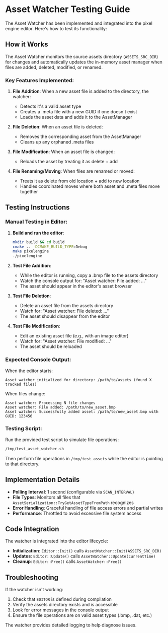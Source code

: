# Asset Watcher Testing Guide

The Asset Watcher has been implemented and integrated into the pixel engine editor. Here's how to test its functionality:

## How it Works

The Asset Watcher monitors the source assets directory (`ASSETS_SRC_DIR`) for changes and automatically updates the in-memory asset manager when files are added, deleted, modified, or renamed.

### Key Features Implemented:

1. **File Addition**: When a new asset file is added to the directory, the watcher:
   - Detects it's a valid asset type
   - Creates a .meta file with a new GUID if one doesn't exist
   - Loads the asset data and adds it to the AssetManager

2. **File Deletion**: When an asset file is deleted:
   - Removes the corresponding asset from the AssetManager
   - Cleans up any orphaned .meta files

3. **File Modification**: When an asset file is changed:
   - Reloads the asset by treating it as delete + add

4. **File Renaming/Moving**: When files are renamed or moved:
   - Treats it as delete from old location + add to new location
   - Handles coordinated moves where both asset and .meta files move together

## Testing Instructions

### Manual Testing in Editor:

1. **Build and run the editor**:
   ```bash
   mkdir build && cd build
   cmake .. -DCMAKE_BUILD_TYPE=Debug
   make pixelengine
   ./pixelengine
   ```

2. **Test File Addition**:
   - While the editor is running, copy a .bmp file to the assets directory
   - Watch the console output for: "Asset watcher: File added: ..."
   - The asset should appear in the editor's asset browser

3. **Test File Deletion**:
   - Delete an asset file from the assets directory
   - Watch for: "Asset watcher: File deleted: ..."
   - The asset should disappear from the editor

4. **Test File Modification**:
   - Edit an existing asset file (e.g., with an image editor)
   - Watch for: "Asset watcher: File modified: ..."
   - The asset should be reloaded

### Expected Console Output:

When the editor starts:
```
Asset watcher initialized for directory: /path/to/assets (found X tracked files)
```

When files change:
```
Asset watcher: Processing N file changes
Asset watcher: File added: /path/to/new_asset.bmp
Asset watcher: Successfully added asset: /path/to/new_asset.bmp with GUID: 123456
```

### Testing Script:

Run the provided test script to simulate file operations:
```bash
/tmp/test_asset_watcher.sh
```

Then perform file operations in `/tmp/test_assets` while the editor is pointing to that directory.

## Implementation Details

- **Polling Interval**: 1 second (configurable via `SCAN_INTERVAL`)
- **File Types**: Monitors all files that `AssetSerialization::TryGetAssetTypeFromPath` recognizes
- **Error Handling**: Graceful handling of file access errors and partial writes
- **Performance**: Throttled to avoid excessive file system access

## Code Integration

The watcher is integrated into the editor lifecycle:

- **Initialization**: `Editor::Init()` calls `AssetWatcher::Init(ASSETS_SRC_DIR)`
- **Updates**: `Editor::Update()` calls `AssetWatcher::Update(currentTime)`
- **Cleanup**: `Editor::Free()` calls `AssetWatcher::Free()`

## Troubleshooting

If the watcher isn't working:

1. Check that `EDITOR` is defined during compilation
2. Verify the assets directory exists and is accessible
3. Look for error messages in the console output
4. Ensure the file operations are on valid asset types (.bmp, .dat, etc.)

The watcher provides detailed logging to help diagnose issues.